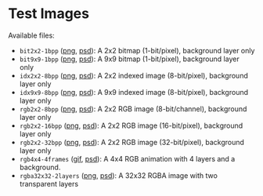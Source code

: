 # Test Images

Available files:

* `bit2x2-1bpp` ([png](png/bit2x2-1bpp.png), [psd](psd/bit2x2-1bpp.psd)): A 2x2 bitmap (1-bit/pixel), background layer only
* `bit9x9-1bpp` ([png](png/bit9x9-1bpp.png), [psd](psd/bit9x9-1bpp.psd)): A 9x9 bitmap (1-bit/pixel), background layer only
* `idx2x2-8bpp` ([png](png/idx2x2-8bpp.png), [psd](psd/idx2x2-8bpp.psd)): A 2x2 indexed image (8-bit/pixel), background layer only
* `idx9x9-8bpp` ([png](png/idx9x9-8bpp.png), [psd](psd/idx9x9-8bpp.psd)): A 9x9 indexed image (8-bit/pixel), background layer only
* `rgb2x2-8bpp` ([png](png/rgb2x2-8bpp.png), [psd](psd/rgb2x2-8bpp.psd)): A 2x2 RGB image (8-bit/channel), background layer only
* `rgb2x2-16bpp` ([png](png/rgb2x2-16bpp.png), [psd](psd/rgb2x2-16bpp.psd)): A 2x2 RGB image (16-bit/pixel), background layer only
* `rgb2x2-32bpp` ([png](png/rgb2x2-32bpp.png), [psd](psd/rgb2x2-32bpp.psd)): A 2x2 RGB image (32-bit/pixel), background layer only
* `rgb4x4-4frames` ([gif](gif/rgb4x4-4frames.gif), [psd](psd/rgb4x4-4frames.psd)): A 4x4 RGB animation with 4 layers and a background.
* `rgba32x32-2layers` ([png](png/rgba32x32-2layers.png), [psd](psd/rgba32x32-2layers.psd)): A 32x32 RGBA image with two transparent layers
